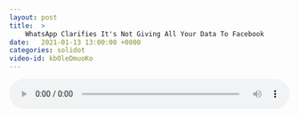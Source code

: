 ```yaml
---
layout: post
title:  >
    WhatsApp Clarifies It's Not Giving All Your Data To Facebook
date:   2021-01-13 13:00:00 +0000
categories: solidot
video-id: kbOleDmuoKo
---
```


<audio src="/assets/aecbf335dea8e99019e022564c006ae0.mp3" style="width: 100%;" controls></audio>

